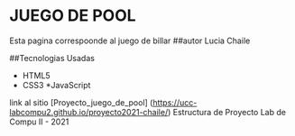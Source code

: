 # JUEGO DE POOL 
Esta pagina correspoonde al juego de billar
##autor
Lucia Chaile 

##Tecnologias Usadas 
* HTML5
* CSS3
*JavaScript
  
link al sitio [Proyecto_juego_de_pool] (https://ucc-labcompu2.github.io/proyecto2021-chaile/)
Estructura de Proyecto Lab de Compu II - 2021


